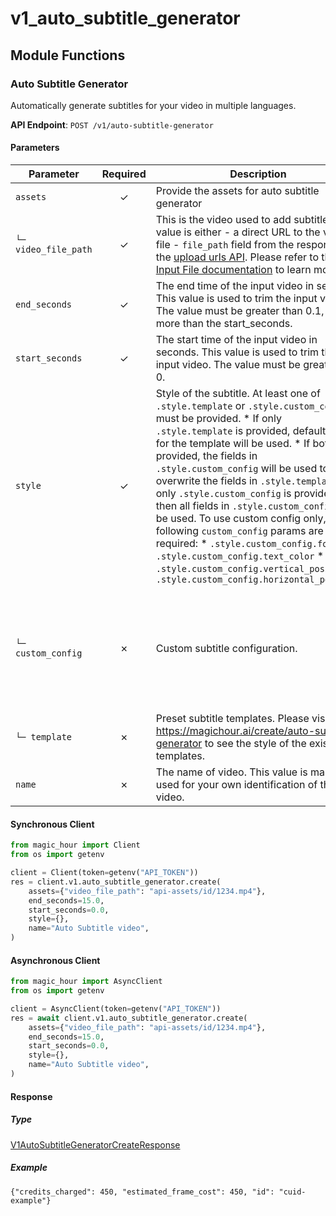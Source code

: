 # v1_auto_subtitle_generator

## Module Functions

<!-- CUSTOM DOCS START -->

<!-- CUSTOM DOCS END -->

### Auto Subtitle Generator <a name="create"></a>

Automatically generate subtitles for your video in multiple languages.

**API Endpoint**: `POST /v1/auto-subtitle-generator`

#### Parameters

| Parameter | Required | Description | Example |
|-----------|:--------:|-------------|--------|
| `assets` | ✓ | Provide the assets for auto subtitle generator | `{"video_file_path": "api-assets/id/1234.mp4"}` |
| `└─ video_file_path` | ✓ | This is the video used to add subtitles. This value is either - a direct URL to the video file - `file_path` field from the response of the [upload urls API](https://docs.magichour.ai/api-reference/files/generate-asset-upload-urls).  Please refer to the [Input File documentation](https://docs.magichour.ai/api-reference/files/generate-asset-upload-urls#input-file) to learn more.  | `"api-assets/id/1234.mp4"` |
| `end_seconds` | ✓ | The end time of the input video in seconds. This value is used to trim the input video. The value must be greater than 0.1, and more than the start_seconds. | `15.0` |
| `start_seconds` | ✓ | The start time of the input video in seconds. This value is used to trim the input video. The value must be greater than 0. | `0.0` |
| `style` | ✓ | Style of the subtitle. At least one of `.style.template` or `.style.custom_config` must be provided.  * If only `.style.template` is provided, default values for the template will be used. * If both are provided, the fields in `.style.custom_config` will be used to overwrite the fields in `.style.template`. * If only `.style.custom_config` is provided, then all fields in `.style.custom_config` will be used.  To use custom config only, the following `custom_config` params are required: * `.style.custom_config.font` * `.style.custom_config.text_color` * `.style.custom_config.vertical_position` * `.style.custom_config.horizontal_position`  | `{}` |
| `└─ custom_config` | ✗ | Custom subtitle configuration. | `{"font": "Noto Sans", "font_size": 24.0, "font_style": "normal", "highlighted_text_color": "#FFD700", "horizontal_position": "center", "stroke_color": "#000000", "stroke_width": 1.0, "text_color": "#FFFFFF", "vertical_position": "bottom"}` |
| `└─ template` | ✗ | Preset subtitle templates. Please visit https://magichour.ai/create/auto-subtitle-generator to see the style of the existing templates. | `"cinematic"` |
| `name` | ✗ | The name of video. This value is mainly used for your own identification of the video. | `"Auto Subtitle video"` |

#### Synchronous Client

```python
from magic_hour import Client
from os import getenv

client = Client(token=getenv("API_TOKEN"))
res = client.v1.auto_subtitle_generator.create(
    assets={"video_file_path": "api-assets/id/1234.mp4"},
    end_seconds=15.0,
    start_seconds=0.0,
    style={},
    name="Auto Subtitle video",
)

```

#### Asynchronous Client

```python
from magic_hour import AsyncClient
from os import getenv

client = AsyncClient(token=getenv("API_TOKEN"))
res = await client.v1.auto_subtitle_generator.create(
    assets={"video_file_path": "api-assets/id/1234.mp4"},
    end_seconds=15.0,
    start_seconds=0.0,
    style={},
    name="Auto Subtitle video",
)

```

#### Response

##### Type
[V1AutoSubtitleGeneratorCreateResponse](/magic_hour/types/models/v1_auto_subtitle_generator_create_response.py)

##### Example
`{"credits_charged": 450, "estimated_frame_cost": 450, "id": "cuid-example"}`

